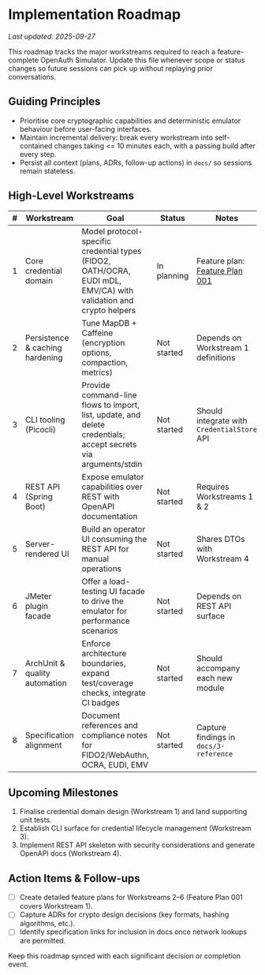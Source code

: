 # Implementation Roadmap

_Last updated: 2025-09-27_

This roadmap tracks the major workstreams required to reach a feature-complete OpenAuth Simulator. Update this file whenever scope or status changes so future sessions can pick up without replaying prior conversations.

## Guiding Principles

- Prioritise core cryptographic capabilities and deterministic emulator behaviour before user-facing interfaces.
- Maintain incremental delivery: break every workstream into self-contained changes taking &lt;= 10 minutes each, with a passing build after every step.
- Persist all context (plans, ADRs, follow-up actions) in `docs/` so sessions remain stateless.

## High-Level Workstreams

| # | Workstream | Goal | Status | Notes |
|---|------------|------|--------|-------|
| 1 | Core credential domain | Model protocol-specific credential types (FIDO2, OATH/OCRA, EUDI mDL, EMV/CA) with validation and crypto helpers | In planning | Feature plan: [Feature Plan 001](feature-plan-001-core-domain.md) |
| 2 | Persistence & caching hardening | Tune MapDB + Caffeine (encryption options, compaction, metrics) | Not started | Depends on Workstream 1 definitions |
| 3 | CLI tooling (Picocli) | Provide command-line flows to import, list, update, and delete credentials; accept secrets via arguments/stdin | Not started | Should integrate with `CredentialStore` API |
| 4 | REST API (Spring Boot) | Expose emulator capabilities over REST with OpenAPI documentation | Not started | Requires Workstreams 1 & 2 |
| 5 | Server-rendered UI | Build an operator UI consuming the REST API for manual operations | Not started | Shares DTOs with Workstream 4 |
| 6 | JMeter plugin facade | Offer a load-testing UI facade to drive the emulator for performance scenarios | Not started | Depends on REST API surface |
| 7 | ArchUnit & quality automation | Enforce architecture boundaries, expand test/coverage checks, integrate CI badges | Not started | Should accompany each new module |
| 8 | Specification alignment | Document references and compliance notes for FIDO2/WebAuthn, OCRA, EUDI, EMV | Not started | Capture findings in `docs/3-reference` |

## Upcoming Milestones

1. Finalise credential domain design (Workstream 1) and land supporting unit tests.
2. Establish CLI surface for credential lifecycle management (Workstream 3).
3. Implement REST API skeleton with security considerations and generate OpenAPI docs (Workstream 4).

## Action Items & Follow-ups

- [ ] Create detailed feature plans for Workstreams 2–6 (Feature Plan 001 covers Workstream 1).
- [ ] Capture ADRs for crypto design decisions (key formats, hashing algorithms, etc.).
- [ ] Identify specification links for inclusion in docs once network lookups are permitted.

Keep this roadmap synced with each significant decision or completion event.
